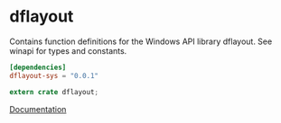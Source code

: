 # dflayout #
Contains function definitions for the Windows API library dflayout. See winapi for types and constants.

```toml
[dependencies]
dflayout-sys = "0.0.1"
```

```rust
extern crate dflayout;
```

[Documentation](https://retep998.github.io/doc/dflayout/)

